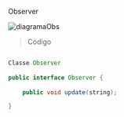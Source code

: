 Observer

![diagramaObs](https://github.com/ritahecht/bertoti/assets/89950512/14594403-b34c-4ce0-9d72-a7a56786442b)

> Código

```java

Classe Observer
 
public interface Observer {
	
	public void update(string);

}
```
```java


